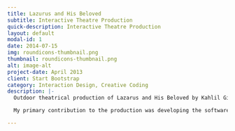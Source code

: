 ```yaml
---
title: Lazurus and His Beloved
subtitle: Interactive Theatre Production
quick-description: Interactive Theatre Production
layout: default
modal-id: 1
date: 2014-07-15
img: roundicons-thumbnail.png
thumbnail: roundicons-thumbnail.png
alt: image-alt
project-date: April 2013
client: Start Bootstrap
category: Interaction Design, Creative Coding
description: |-
  Outdoor theatrical production of Lazarus and His Beloved by Kahlil Gibran, in collaboration with Broken Hill Theatre. In this production, we created an interactive projection mapping system which was use to project visuals onto the set. Using the Kinect we tracked the actors and positioned "halos" around the actor's heads, acting as a follow spotlight.

  My primary contribution to the production was developing the software which mapped Actor's position data gather from the Kinect unto the custom geometry projection surface.

---
```

